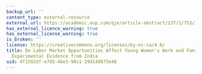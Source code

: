 ```yaml
---
backup_url: ''
content_type: external-resource
external_url: https://academic.oup.com/qje/article-abstract/127/2/753/1823744
has_external_licence_warning: true
has_external_license_warning: true
is_broken: ''
license: https://creativecommons.org/licenses/by-nc-sa/4.0/
title: Do Labor Market Opportunities Affect Young Women's Work and Family Decisions?
  Experimental Evidence from India
uid: 4f1502df-e7d5-4be3-90c1-29d148075e48
---
```

